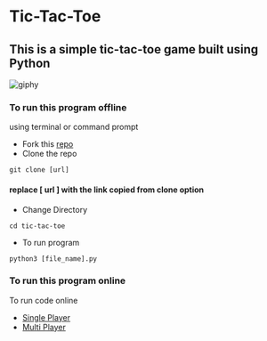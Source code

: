 # Tic-Tac-Toe
## This is a simple tic-tac-toe game built using Python 

![giphy](https://user-images.githubusercontent.com/42874695/80619476-5f636900-8a62-11ea-9204-c84d15dfb97d.gif)

### To run this program offline
using terminal or command prompt 
- Fork this [repo](https://github.com/swaaz/tic-tac-toe)
- Clone the repo
```
git clone [url]
```
#### replace [ url ] with the link copied from clone option
- Change Directory
```
cd tic-tac-toe
```
- To run program
```
python3 [file_name].py
```
### To run this program online
To run code online  
- [Single Player](https://repl.it/@swaaz/tic-tac-toe-singleplayer)
- [Multi Player](https://repl.it/@swaaz/tic-tac-toe-multi-player)
